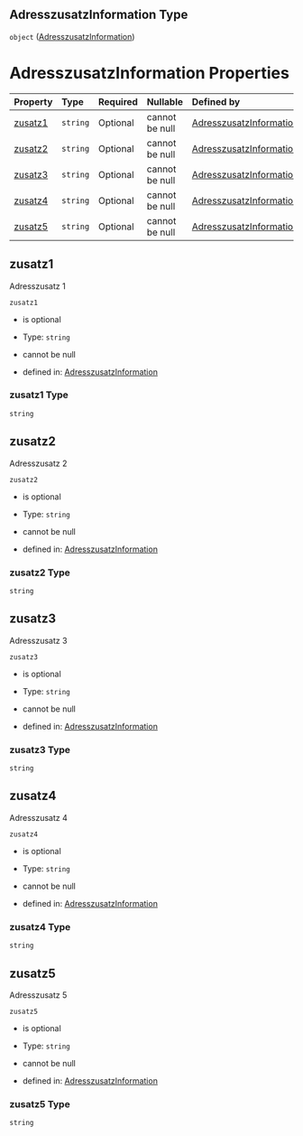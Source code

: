 ## AdresszusatzInformation Type

`object` ([AdresszusatzInformation](adresszusatzinformation.md))

# AdresszusatzInformation Properties

| Property            | Type     | Required | Nullable       | Defined by                                                                                                                                                                                                         |
| :------------------ | :------- | :------- | :------------- | :----------------------------------------------------------------------------------------------------------------------------------------------------------------------------------------------------------------- |
| [zusatz1](#zusatz1) | `string` | Optional | cannot be null | [AdresszusatzInformation](adresszusatzinformation-properties-zusatz1.md "https://raw.githubusercontent.com/conuti-gmbh/bo4e-schema/master/schemas/v1/com/AdresszusatzInformation.schema.json#/properties/zusatz1") |
| [zusatz2](#zusatz2) | `string` | Optional | cannot be null | [AdresszusatzInformation](adresszusatzinformation-properties-zusatz2.md "https://raw.githubusercontent.com/conuti-gmbh/bo4e-schema/master/schemas/v1/com/AdresszusatzInformation.schema.json#/properties/zusatz2") |
| [zusatz3](#zusatz3) | `string` | Optional | cannot be null | [AdresszusatzInformation](adresszusatzinformation-properties-zusatz3.md "https://raw.githubusercontent.com/conuti-gmbh/bo4e-schema/master/schemas/v1/com/AdresszusatzInformation.schema.json#/properties/zusatz3") |
| [zusatz4](#zusatz4) | `string` | Optional | cannot be null | [AdresszusatzInformation](adresszusatzinformation-properties-zusatz4.md "https://raw.githubusercontent.com/conuti-gmbh/bo4e-schema/master/schemas/v1/com/AdresszusatzInformation.schema.json#/properties/zusatz4") |
| [zusatz5](#zusatz5) | `string` | Optional | cannot be null | [AdresszusatzInformation](adresszusatzinformation-properties-zusatz5.md "https://raw.githubusercontent.com/conuti-gmbh/bo4e-schema/master/schemas/v1/com/AdresszusatzInformation.schema.json#/properties/zusatz5") |

## zusatz1

Adresszusatz 1

`zusatz1`

*   is optional

*   Type: `string`

*   cannot be null

*   defined in: [AdresszusatzInformation](adresszusatzinformation-properties-zusatz1.md "https://raw.githubusercontent.com/conuti-gmbh/bo4e-schema/master/schemas/v1/com/AdresszusatzInformation.schema.json#/properties/zusatz1")

### zusatz1 Type

`string`

## zusatz2

Adresszusatz 2

`zusatz2`

*   is optional

*   Type: `string`

*   cannot be null

*   defined in: [AdresszusatzInformation](adresszusatzinformation-properties-zusatz2.md "https://raw.githubusercontent.com/conuti-gmbh/bo4e-schema/master/schemas/v1/com/AdresszusatzInformation.schema.json#/properties/zusatz2")

### zusatz2 Type

`string`

## zusatz3

Adresszusatz 3

`zusatz3`

*   is optional

*   Type: `string`

*   cannot be null

*   defined in: [AdresszusatzInformation](adresszusatzinformation-properties-zusatz3.md "https://raw.githubusercontent.com/conuti-gmbh/bo4e-schema/master/schemas/v1/com/AdresszusatzInformation.schema.json#/properties/zusatz3")

### zusatz3 Type

`string`

## zusatz4

Adresszusatz 4

`zusatz4`

*   is optional

*   Type: `string`

*   cannot be null

*   defined in: [AdresszusatzInformation](adresszusatzinformation-properties-zusatz4.md "https://raw.githubusercontent.com/conuti-gmbh/bo4e-schema/master/schemas/v1/com/AdresszusatzInformation.schema.json#/properties/zusatz4")

### zusatz4 Type

`string`

## zusatz5

Adresszusatz 5

`zusatz5`

*   is optional

*   Type: `string`

*   cannot be null

*   defined in: [AdresszusatzInformation](adresszusatzinformation-properties-zusatz5.md "https://raw.githubusercontent.com/conuti-gmbh/bo4e-schema/master/schemas/v1/com/AdresszusatzInformation.schema.json#/properties/zusatz5")

### zusatz5 Type

`string`

